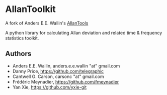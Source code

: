 # AllanToolkit

A fork of Anders E.E. Wallin's [AllanTools](https://github.com/aewallin/allantools)

A python library for calculating Allan deviation and related time & frequency statistics toolkit.

## Authors 

* Anders E.E. Wallin, anders.e.e.wallin "at" gmail.com 
* Danny Price, https://github.com/telegraphic 
* Cantwell G. Carson, carsonc "at" gmail.com 
* Frédéric Meynadier, https://github.com/fmeynadier
* Yan Xie, https://github.com/yxie-git
